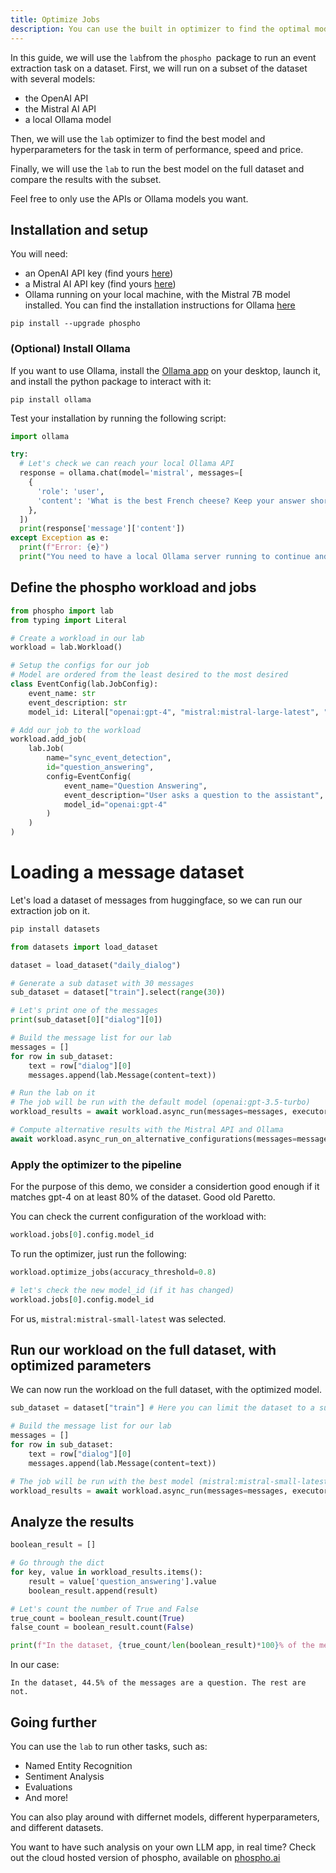 ```yaml
---
title: Optimize Jobs
description: You can use the built in optimizer to find the optimal model and hyperparameters for your jobs.
---
```


In this guide, we will use the `lab`from the `phospho `package to run an event extraction task on a dataset.
First, we will run on a subset of the dataset with several models:

- the OpenAI API
- the Mistral AI API
- a local Ollama model

Then, we will use the `lab` optimizer to find the best model and hyperparameters for the task in term of performance, speed and price.

Finally, we will use the `lab` to run the best model on the full dataset and compare the results with the subset.

Feel free to only use the APIs or Ollama models you want.

## Installation and setup

You will need:

- an OpenAI API key (find yours [here](https://platform.openai.com/api-keys))
- a Mistral AI API key (find yours [here](https://console.mistral.ai/api-keys/))
- Ollama running on your local machine, with the Mistral 7B model installed. You can find the installation instructions for Ollama [here](https://ollama.com)

```
pip install --upgrade phospho
```

### (Optional) Install Ollama

If you want to use Ollama, install the [Ollama app](https://ollama.com) on your desktop, launch it, and install the python package to interact with it:

```
pip install ollama
```

Test your installation by running the following script:

```python
import ollama

try:
  # Let's check we can reach your local Ollama API
  response = ollama.chat(model='mistral', messages=[
    {
      'role': 'user',
      'content': 'What is the best French cheese? Keep your answer short.',
    },
  ])
  print(response['message']['content'])
except Exception as e:
  print(f"Error: {e}")
  print("You need to have a local Ollama server running to continue and the mistral model downloaded. \nRemove references to Ollama otherwise.")
```

## Define the phospho workload and jobs

```python
from phospho import lab
from typing import Literal

# Create a workload in our lab
workload = lab.Workload()

# Setup the configs for our job
# Model are ordered from the least desired to the most desired
class EventConfig(lab.JobConfig):
    event_name: str
    event_description: str
    model_id: Literal["openai:gpt-4", "mistral:mistral-large-latest", "mistral:mistral-small-latest", "ollama:mistral-7B"] = "openai:gpt-4"

# Add our job to the workload
workload.add_job(
    lab.Job(
        name="sync_event_detection",
        id="question_answering",
        config=EventConfig(
            event_name="Question Answering",
            event_description="User asks a question to the assistant",
            model_id="openai:gpt-4"
        )
    )
)
```

# Loading a message dataset

Let's load a dataset of messages from huggingface, so we can run our extraction job on it.

```bash
pip install datasets
```

```python
from datasets import load_dataset

dataset = load_dataset("daily_dialog")

# Generate a sub dataset with 30 messages
sub_dataset = dataset["train"].select(range(30))

# Let's print one of the messages
print(sub_dataset[0]["dialog"][0])

# Build the message list for our lab
messages = []
for row in sub_dataset:
    text = row["dialog"][0]
    messages.append(lab.Message(content=text))

# Run the lab on it
# The job will be run with the default model (openai:gpt-3.5-turbo)
workload_results = await workload.async_run(messages=messages, executor_type="parallel")

# Compute alternative results with the Mistral API and Ollama
await workload.async_run_on_alternative_configurations(messages=messages, executor_type="parallel")
```

### Apply the optimizer to the pipeline

For the purpose of this demo, we consider a considertion good enough if it matches gpt-4 on at least 80% of the dataset. Good old Paretto.

You can check the current configuration of the workload with:

```python
workload.jobs[0].config.model_id
```

To run the optimizer, just run the following:

```python
workload.optimize_jobs(accuracy_threshold=0.8)

# let's check the new model_id (if it has changed)
workload.jobs[0].config.model_id
```

For us, `mistral:mistral-small-latest` was selected.

## Run our workload on the full dataset, with optimized parameters

We can now run the workload on the full dataset, with the optimized model.

```python
sub_dataset = dataset["train"] # Here you can limit the dataset to a subset if you want to test faster and cheaper

# Build the message list for our lab
messages = []
for row in sub_dataset:
    text = row["dialog"][0]
    messages.append(lab.Message(content=text))

# The job will be run with the best model (mistral:mistral-small-latest in our case)
workload_results = await workload.async_run(messages=messages, executor_type="parallel")
```

## Analyze the results

```python
boolean_result = []

# Go through the dict
for key, value in workload_results.items():
    result = value['question_answering'].value
    boolean_result.append(result)

# Let's count the number of True and False
true_count = boolean_result.count(True)
false_count = boolean_result.count(False)

print(f"In the dataset, {true_count/len(boolean_result)*100}% of the messages are a question. The rest are not.")
```

In our case:

```
In the dataset, 44.5% of the messages are a question. The rest are not.
```

## Going further

You can use the `lab` to run other tasks, such as:

- Named Entity Recognition
- Sentiment Analysis
- Evaluations
- And more!

You can also play around with differnet models, different hyperparameters, and different datasets.

You want to have such analysis on your own LLM app, in real time? Check out the cloud hosted version of phospho, available on [phospho.ai](https://phospho.ai)
